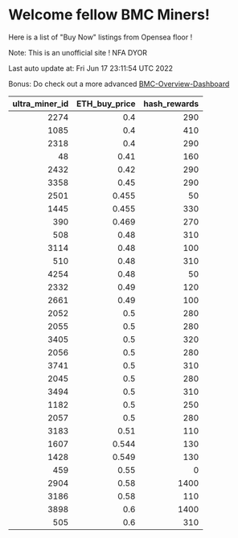 # Welcome fellow BMC Miners!
Here is a list of "Buy Now" listings from Opensea floor !

Note: This is an unofficial site ! NFA DYOR

Last auto update at: Fri Jun 17 23:11:54 UTC 2022

Bonus: Do check out a more advanced [BMC-Overview-Dashboard](https://dune.com/defifunk/BMC-Overview-Dashboard)


|   ultra_miner_id |   ETH_buy_price |   hash_rewards |
|-----------------:|----------------:|---------------:|
|             2274 |           0.4   |            290 |
|             1085 |           0.4   |            410 |
|             2318 |           0.4   |            290 |
|               48 |           0.41  |            160 |
|             2432 |           0.42  |            290 |
|             3358 |           0.45  |            290 |
|             2501 |           0.455 |             50 |
|             1445 |           0.455 |            330 |
|              390 |           0.469 |            270 |
|              508 |           0.48  |            310 |
|             3114 |           0.48  |            100 |
|              510 |           0.48  |            310 |
|             4254 |           0.48  |             50 |
|             2332 |           0.49  |            120 |
|             2661 |           0.49  |            100 |
|             2052 |           0.5   |            280 |
|             2055 |           0.5   |            280 |
|             3405 |           0.5   |            320 |
|             2056 |           0.5   |            280 |
|             3741 |           0.5   |            310 |
|             2045 |           0.5   |            280 |
|             3494 |           0.5   |            310 |
|             1182 |           0.5   |            250 |
|             2057 |           0.5   |            280 |
|             3183 |           0.51  |            110 |
|             1607 |           0.544 |            130 |
|             1428 |           0.549 |            130 |
|              459 |           0.55  |              0 |
|             2904 |           0.58  |           1400 |
|             3186 |           0.58  |            110 |
|             3898 |           0.6   |           1400 |
|              505 |           0.6   |            310 |